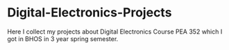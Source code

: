 # Digital-Electronics-Projects
Here I collect my projects about Digital Electronics Course PEA 352 which I got in BHOS in 3 year spring semester. 
